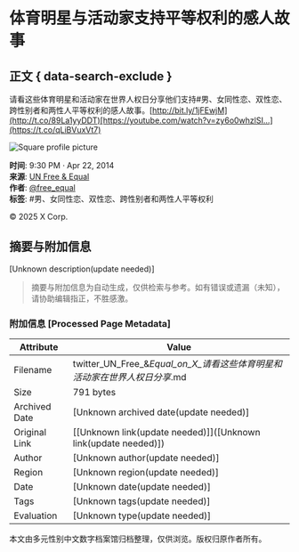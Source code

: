 # 体育明星与活动家支持平等权利的感人故事

## 正文 { data-search-exclude }


请看这些体育明星和活动家在世界人权日分享他们支持#男、女同性恋、双性恋、跨性别者和两性人平等权利的感人故事。[http://bit.ly/1jFEwjM](http://t.co/89La1yyDDT)[https://youtube.com/watch?v=zy6o0whzlSI…](https://t.co/qLiBVuxVt7)

![Square profile picture](https://pbs.twimg.com/profile_images/921370331692044288/kks6WtVS_normal.jpg)

**时间**: 9:30 PM · Apr 22, 2014  
**来源**: [UN Free & Equal](https://twitter.com/free_equal)  
**作者**: [@free_equal](https://twitter.com/free_equal)  
**标签**: #男、女同性恋、双性恋、跨性别者和两性人平等权利  

© 2025 X Corp.
<!-- tcd_original_link https://twitter.com/free_equal/status/458719395716427776 -->


## 摘要与附加信息

<!-- tcd_abstract -->
[Unknown description(update needed)]
<!-- tcd_abstract_end -->

> 摘要与附加信息为自动生成，仅供检索与参考。如有错误或遗漏（未知），请协助编辑指正，不胜感激。

### 附加信息 [Processed Page Metadata]

| Attribute       | Value                                  |
|-----------------|----------------------------------------|
| Filename        | twitter_UN_Free_&_Equal_on_X_请看这些体育明星和活动家在世界人权日分享_.md                             |
| Size            | 791 bytes                           |
| Archived Date   | [Unknown archived date(update needed)]                             |
| Original Link   | [[Unknown link(update needed)]]([Unknown link(update needed)])                       |
| Author          | [Unknown author(update needed)]                               |
| Region          | [Unknown region(update needed)]                               |
| Date            | [Unknown date(update needed)]                                 |
| Tags            | [Unknown tags(update needed)]                                 |
| Evaluation            | [Unknown type(update needed)]                                 |
<!-- tcd_table_end -->

本文由多元性别中文数字档案馆归档整理，仅供浏览。版权归原作者所有。
